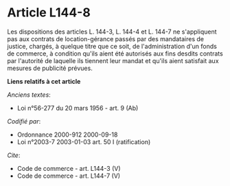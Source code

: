 # Article L144-8

Les dispositions des articles L. 144-3, L. 144-4 et L. 144-7 ne s'appliquent pas aux contrats de location-gérance passés par
des mandataires de justice, chargés, à quelque titre que ce soit, de l'administration d'un fonds de commerce, à condition
qu'ils aient été autorisés aux fins desdits contrats par l'autorité de laquelle ils tiennent leur mandat et qu'ils aient
satisfait aux mesures de publicité prévues.

**Liens relatifs à cet article**

_Anciens textes_:

  - Loi n°56-277 du 20 mars 1956 - art. 9 (Ab)

_Codifié par_:

  - Ordonnance 2000-912 2000-09-18
  - Loi n°2003-7 2003-01-03 art. 50 I (ratification)

_Cite_:

  - Code de commerce - art. L144-3 (V)
  - Code de commerce - art. L144-7 (V)
